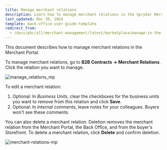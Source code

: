 ```yaml
---
title: Manage merchant relations
description: Learn how to manage merchant relations in the Spryker Merchant portal for your Spryker Marketplace projects.
last_updated: Mar 30, 2024
template: back-office-user-guide-template
redirect_from:
  - /docs/pbc/all/merchant-management/latest/marketplace/manage-in-the-merchant-portal/manage-merchant-relations.html
---
```


This document describes how to manage merchant relations in the Merchant Portal.

To manage merchant relations, go to **B2B Contracts -> Merchant Relations**. Click the relation you want to manage.

![manage_relations_mp](https://spryker.s3.eu-central-1.amazonaws.com/docs/pbc/all/merchant-management/merchant-relations-in-merchant-portal/manage-merchant-relations/merchant-relations-mp.png)

To edit a merchant relation:

1. Optional: In *Business Units*, clear the checkboxes for the business units you want to remove from this relation and click **Save**.
2. Optional: In *Internal comments*, leave notes for your colleagues. Buyers won't see these comments.

You can also delete a merchant relation. Deletion removes the merchant relation from the Merchant Portal, the Back Office, and from the buyer's Storefront. To delete a merchant relation, click **Delete** and confirm deletion.

![merchant-relations-mp](https://spryker.s3.eu-central-1.amazonaws.com/docs/pbc/all/merchant-management/merchant-relations-in-merchant-portal/manage-merchant-relations/mp-relation-details.png)

